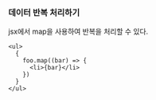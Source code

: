 ### 데이터 반복 처리하기
jsx에서 map을 사용하여 반복을 처리할 수 있다.
```tsx
<ul>
  {
    foo.map((bar) => {
      <li>{bar}</li>
    })
  }
</ul>
```
